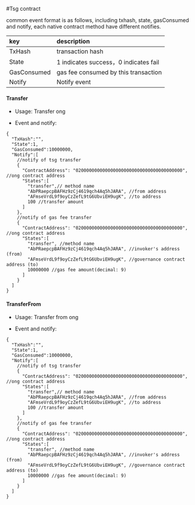 #Tsg contract

common event format is as follows, including txhash, state, gasConsumed and notify, each native contract method have different notifies.

|key|description|
|:--|:--|
|TxHash|transaction hash|
|State|1 indicates success，0 indicates fail|
|GasConsumed|gas fee consumed by this transaction|
|Notify|Notify event|

#### Transfer

* Usage: Transfer ong

* Event and notify:
```
{
  "TxHash":"",
  "State":1,
  "GasConsumed":10000000,
  "Notify":[
    //notify of tsg transfer
    {
      "ContractAddress": "0200000000000000000000000000000000000000", //ong contract address
      "States":[
        "transfer",// method name
        "AbPRaepcpBAFHz9zCj4619qch4Aq5hJARA", //from address
        "AFmseVrdL9f9oyCzZefL9tG6UbviEH9ugK", //to address
        100 //transfer amount
      ]
    },
    //notify of gas fee transfer
    {
      "ContractAddress": "0200000000000000000000000000000000000000", //ong contract address
      "States":[
        "transfer", //method name
        "AbPRaepcpBAFHz9zCj4619qch4Aq5hJARA", //invoker's address (from)
        "AFmseVrdL9f9oyCzZefL9tG6UbviEH9ugK", //governance contract address (to)
        10000000 //gas fee amount(decimal: 9)
      ]
    }
  ]
}
```

#### TransferFrom

* Usage: Transfer from ong

* Event and notify:
```
{
  "TxHash":"",
  "State":1,
  "GasConsumed":10000000,
  "Notify":[
    //notify of tsg transfer
    {
      "ContractAddress": "0200000000000000000000000000000000000000", //ong contract address
      "States":[
        "transfer",// method name
        "AbPRaepcpBAFHz9zCj4619qch4Aq5hJARA", //from address
        "AFmseVrdL9f9oyCzZefL9tG6UbviEH9ugK", //to address
        100 //transfer amount
      ]
    },
    //notify of gas fee transfer
    {
      "ContractAddress": "0200000000000000000000000000000000000000", //ong contract address
      "States":[
        "transfer", //method name
        "AbPRaepcpBAFHz9zCj4619qch4Aq5hJARA", //invoker's address (from)
        "AFmseVrdL9f9oyCzZefL9tG6UbviEH9ugK", //governance contract address (to)
        10000000 //gas fee amount(decimal: 9)
      ]
    }
  ]
}
```
